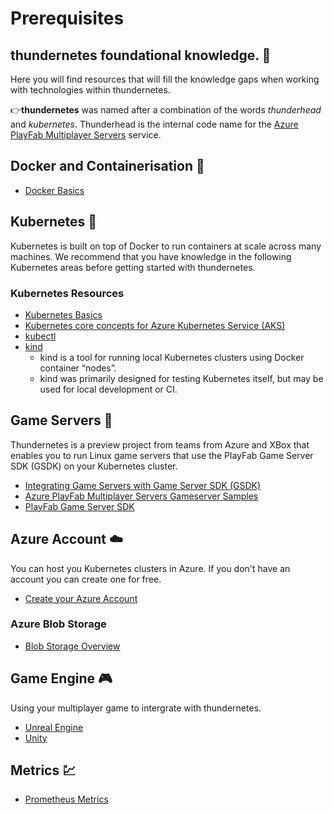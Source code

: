 # Prerequisites

## thundernetes foundational knowledge. 💖

Here you will find resources that will fill the knowledge gaps when working with technologies within thundernetes. 

👉**thundernetes** was named after a combination of the words *thunderhead* and *kubernetes*. 
Thunderhead is the internal code name for the [Azure PlayFab Multiplayer Servers](https://azure.microsoft.com/services/playfab/multiplayer-services/) service. 

## Docker and Containerisation 🚢

- [Docker Basics](https://www.docker.com/101-tutorial)

## Kubernetes 🌼

Kubernetes is built on top of Docker to run containers at scale across many machines. We recommend that you have knowledge in the following Kubernetes areas before getting started with thundernetes.

### Kubernetes Resources 

- [Kubernetes Basics](https://kubernetes.io/docs/tutorials/kubernetes-basics/)
- [Kubernetes core concepts for Azure Kubernetes Service (AKS)](https://docs.microsoft.com/en-us/azure/aks/concepts-clusters-workloads)
- [kubectl](https://github.com/virtual-kubelet/virtual-kubelet)
- [kind](https://kind.sigs.k8s.io/)
  - kind is a tool for running local Kubernetes clusters using Docker container “nodes”.
  - kind was primarily designed for testing Kubernetes itself, but may be used for local development or CI.

## Game Servers 👾

Thundernetes is a preview project from teams from Azure and XBox that enables you to run Linux game servers that use the PlayFab Game Server SDK (GSDK) on your Kubernetes cluster. 

- [Integrating Game Servers with Game Server SDK (GSDK)](https://docs.microsoft.com/en-us/gaming/playfab/features/multiplayer/servers/integrating-game-servers-with-gsdk)
- [Azure PlayFab Multiplayer Servers Gameserver Samples](https://github.com/PlayFab/MpsSamples)
- [PlayFab Game Server SDK](https://github.com/PlayFab/gsdk)

## Azure Account ☁️

You can host you Kubernetes clusters in Azure. If you don't have an account you can create one for free.
- [Create your Azure Account](https://azure.microsoft.com/free/?WT.mc_id=A261C142F)

### Azure Blob Storage

- [Blob Storage Overview](https://docs.microsoft.com/azure/storage/blobs/storage-blobs-overview)

## Game Engine 🎮

Using your multiplayer game to intergrate with thundernetes.

- [Unreal Engine](https://www.unrealengine.com/)
- [Unity](https://unity.com/)

## Metrics 💹

- [Prometheus Metrics](https://github.com/prometheus-operator/kube-prometheus)
